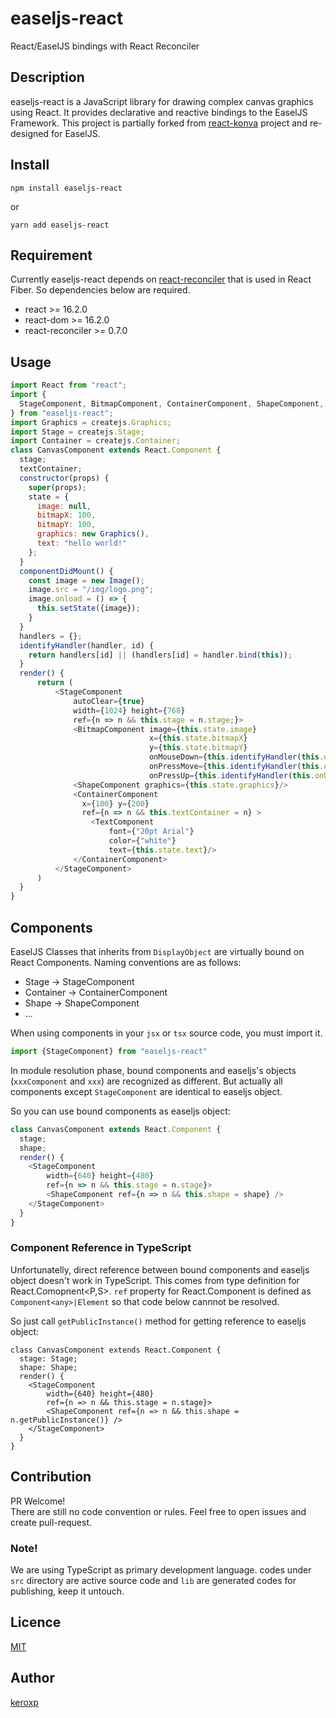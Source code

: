 # easeljs-react

React/EaselJS bindings with React Reconciler

## Description

easeljs-react is a JavaScript library for drawing complex canvas graphics using React.
It provides declarative and reactive bindings to the EaselJS Framework.
This project is partially forked from [react-konva](https://github.com/lavrton/react-konva) project and re-designed for EaselJS.

## Install

```
npm install easeljs-react
```

or

```
yarn add easeljs-react
```

## Requirement

Currently easeljs-react depends on [react-reconciler](https://github.com/facebook/react/tree/master/packages/react-reconciler) that is used in React Fiber. So dependencies below are required.

- react >= 16.2.0
- react-dom >= 16.2.0
- react-reconciler >= 0.7.0

## Usage

```JavaScript
import React from "react";
import {
  StageComponent, BitmapComponent, ContainerComponent, ShapeComponent, TextComponent
} from "easeljs-react";
import Graphics = createjs.Graphics;
import Stage = createjs.Stage;
import Container = createjs.Container;
class CanvasComponent extends React.Component {
  stage;
  textContainer;
  constructor(props) {
    super(props);
    state = {
      image: null,
      bitmapX: 100,
      bitmapY: 100,
      graphics: new Graphics(),
      text: "hello world!"
    };
  }
  componentDidMount() {
    const image = new Image();
    image.src = "/img/logo.png";  
    image.onload = () => {
      this.setState({image});            
    }
  }
  handlers = {};
  identifyHandler(handler, id) {
    return handlers[id] || (handlers[id] = handler.bind(this));
  }
  render() {
      return (
          <StageComponent
              autoClear={true}              
              width={1024} height={768}
              ref={n => n && this.stage = n.stage;}>
              <BitmapComponent image={this.state.image}
                               x={this.state.bitmapX}
                               y={this.state.bitmapY}
                               onMouseDown={this.identifyHandler(this.onDown,"onDown")}
                               onPressMove={this.identifyHandler(this.onMove,"onMove")}
                               onPressUp={this.identifyHandler(this.onUp,"onUp") />
              <ShapeComponent graphics={this.state.graphics}/>
              <ContainerComponent
                x={100} y={200}
                ref={n => n && this.textContainer = n} >
                  <TextComponent
                      font={"20pt Arial"}
                      color={"white"}
                      text={this.state.text}/>
              </ContainerComponent>
          </StageComponent>
      )
  }
}
```

## Components

EaselJS Classes that inherits from `DisplayObject` are virtually bound on React Components. Naming conventions are as follows:

- Stage -> StageComponent
- Container -> ContainerComponent
- Shape -> ShapeComponent
- ...

When using components in your `jsx` or `tsx` source code, you must import it.

```js
import {StageComponent} from "easeljs-react"
```

In module resolution phase, bound components and easeljs's objects (`xxxComponent` and `xxx`) are recognized as different. But actually all components except `StageComponent` are identical to easeljs object.

So you can use bound components as easeljs object:

```js
class CanvasComponent extends React.Component {
  stage;
  shape;
  render() {
    <StageComponent
        width={640} height={480}
        ref={n => n && this.stage = n.stage}>
        <ShapeComponent ref={n => n && this.shape = shape} />                       
    </StageComponent>
  }
}
```
### Component Reference in TypeScript

Unfortunatelly, direct reference between bound components and easeljs object doesn't work in TypeScript. This comes from type definition for React.Comopnent<P,S>. `ref` property for React.Component is defined as `Component<any>|Element` so that code below cannnot be resolved.

So just call `getPublicInstance()` method for getting reference to easeljs object:
```tsx
class CanvasComponent extends React.Component {
  stage: Stage;
  shape: Shape;
  render() {
    <StageComponent
        width={640} height={480}
        ref={n => n && this.stage = n.stage}>
        <ShapeComponent ref={n => n && this.shape = n.getPublicInstance()} />                       
    </StageComponent>
  }
}
```

## Contribution

PR Welcome!  
There are still no code convention or rules.
Feel free to open issues and create pull-request.

### Note!
We are using TypeScript as primary development language. codes under `src` directory are active source code and `lib` are generated codes for publishing, keep it untouch.

## Licence

[MIT](https://github.com/tcnksm/tool/blob/master/LICENCE)

## Author

[keroxp](https://github.com/keroxp)
